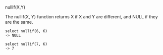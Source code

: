 nullif(X,Y)

The nullif(X, Y) function returns X if X and Y are different, and NULL if they are the same.

```
select nullif(6, 6)
-> NULL

select nullif(7, 6)
-> 7
```

